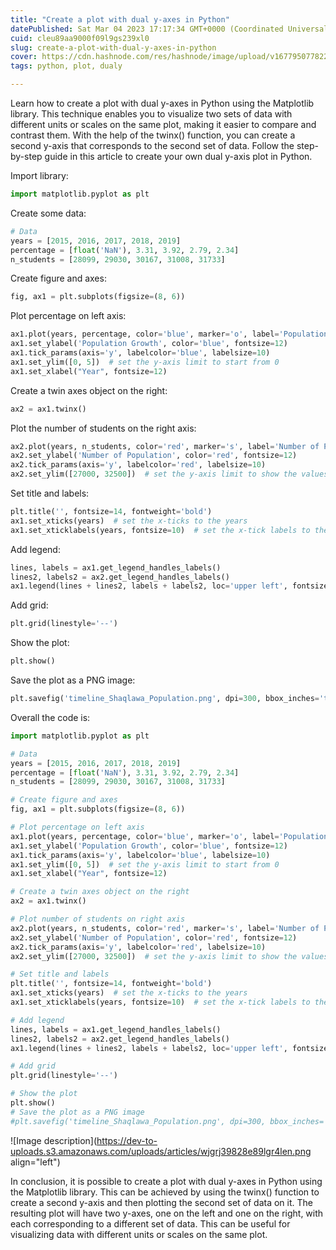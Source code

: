 ```yaml
---
title: "Create a plot with dual y-axes in Python"
datePublished: Sat Mar 04 2023 17:17:34 GMT+0000 (Coordinated Universal Time)
cuid: cleu89aa9000f09l9gs239xl0
slug: create-a-plot-with-dual-y-axes-in-python
cover: https://cdn.hashnode.com/res/hashnode/image/upload/v1677950778228/fc362027-2855-4f0c-9a0d-bfc4044ced9f.png
tags: python, plot, dualy

---
```


Learn how to create a plot with dual y-axes in Python using the Matplotlib library. This technique enables you to visualize two sets of data with different units or scales on the same plot, making it easier to compare and contrast them. With the help of the twinx() function, you can create a second y-axis that corresponds to the second set of data. Follow the step-by-step guide in this article to create your own dual y-axis plot in Python.

Import library:

```python
import matplotlib.pyplot as plt
```

Create some data:

```python
# Data
years = [2015, 2016, 2017, 2018, 2019]
percentage = [float('NaN'), 3.31, 3.92, 2.79, 2.34]
n_students = [28099, 29030, 30167, 31008, 31733]
```

Create figure and axes:

```python
fig, ax1 = plt.subplots(figsize=(8, 6)) 
```

  
Plot percentage on left axis:

```python
ax1.plot(years, percentage, color='blue', marker='o', label='Population Growth')
ax1.set_ylabel('Population Growth', color='blue', fontsize=12)
ax1.tick_params(axis='y', labelcolor='blue', labelsize=10)
ax1.set_ylim([0, 5])  # set the y-axis limit to start from 0
ax1.set_xlabel("Year", fontsize=12)
```

Create a twin axes object on the right:

```python
ax2 = ax1.twinx()
```

Plot the number of students on the right axis:

```python
ax2.plot(years, n_students, color='red', marker='s', label='Number of Population')
ax2.set_ylabel('Number of Population', color='red', fontsize=12)
ax2.tick_params(axis='y', labelcolor='red', labelsize=10)
ax2.set_ylim([27000, 32500])  # set the y-axis limit to show the values better
```

Set title and labels:

```python
plt.title('', fontsize=14, fontweight='bold')
ax1.set_xticks(years)  # set the x-ticks to the years
ax1.set_xticklabels(years, fontsize=10)  # set the x-tick labels to the years
```

Add legend:

```python
lines, labels = ax1.get_legend_handles_labels()
lines2, labels2 = ax2.get_legend_handles_labels()
ax1.legend(lines + lines2, labels + labels2, loc='upper left', fontsize=10)
```

Add grid:

```python
plt.grid(linestyle='--')
```

Show the plot:

```python
plt.show()
```

Save the plot as a PNG image:

```python
plt.savefig('timeline_Shaqlawa_Population.png', dpi=300, bbox_inches='tight')
```

Overall the code is:

```python
import matplotlib.pyplot as plt

# Data
years = [2015, 2016, 2017, 2018, 2019]
percentage = [float('NaN'), 3.31, 3.92, 2.79, 2.34]
n_students = [28099, 29030, 30167, 31008, 31733]

# Create figure and axes
fig, ax1 = plt.subplots(figsize=(8, 6)) 

# Plot percentage on left axis
ax1.plot(years, percentage, color='blue', marker='o', label='Population Growth')
ax1.set_ylabel('Population Growth', color='blue', fontsize=12)
ax1.tick_params(axis='y', labelcolor='blue', labelsize=10)
ax1.set_ylim([0, 5])  # set the y-axis limit to start from 0
ax1.set_xlabel("Year", fontsize=12)

# Create a twin axes object on the right
ax2 = ax1.twinx()

# Plot number of students on right axis
ax2.plot(years, n_students, color='red', marker='s', label='Number of Population')
ax2.set_ylabel('Number of Population', color='red', fontsize=12)
ax2.tick_params(axis='y', labelcolor='red', labelsize=10)
ax2.set_ylim([27000, 32500])  # set the y-axis limit to show the values better

# Set title and labels
plt.title('', fontsize=14, fontweight='bold')
ax1.set_xticks(years)  # set the x-ticks to the years
ax1.set_xticklabels(years, fontsize=10)  # set the x-tick labels to the years

# Add legend
lines, labels = ax1.get_legend_handles_labels()
lines2, labels2 = ax2.get_legend_handles_labels()
ax1.legend(lines + lines2, labels + labels2, loc='upper left', fontsize=10)

# Add grid
plt.grid(linestyle='--')

# Show the plot
plt.show()
# Save the plot as a PNG image
#plt.savefig('timeline_Shaqlawa_Population.png', dpi=300, bbox_inches='tight')
```

![Image description](https://dev-to-uploads.s3.amazonaws.com/uploads/articles/wjgrj39828e89lgr4len.png align="left")

In conclusion, it is possible to create a plot with dual y-axes in Python using the Matplotlib library. This can be achieved by using the twinx() function to create a second y-axis and then plotting the second set of data on it. The resulting plot will have two y-axes, one on the left and one on the right, with each corresponding to a different set of data. This can be useful for visualizing data with different units or scales on the same plot.